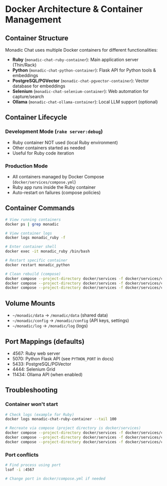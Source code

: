 # Docker Architecture & Container Management

## Container Structure

Monadic Chat uses multiple Docker containers for different functionalities:

- **Ruby** (`monadic-chat-ruby-container`): Main application server (Thin/Rack)
- **Python** (`monadic-chat-python-container`): Flask API for Python tools & embeddings
- **PostgreSQL/PGVector** (`monadic-chat-pgvector-container`): Vector database for embeddings
- **Selenium** (`monadic-chat-selenium-container`): Web automation for capture/search
- **Ollama** (`monadic-chat-ollama-container`): Local LLM support (optional)

## Container Lifecycle

### Development Mode (`rake server:debug`)
- Ruby container NOT used (local Ruby environment)
- Other containers started as needed
- Useful for Ruby code iteration

### Production Mode
- All containers managed by Docker Compose (`docker/services/compose.yml`)
- Ruby app runs inside the Ruby container
- Auto-restart on failures (compose policies)

## Container Commands

```bash
# View running containers
docker ps | grep monadic

# View container logs
docker logs monadic_ruby -f

# Enter container shell
docker exec -it monadic_ruby /bin/bash

# Restart specific container
docker restart monadic_python

# Clean rebuild (compose)
docker compose --project-directory docker/services -f docker/services/compose.yml down
docker compose --project-directory docker/services -f docker/services/compose.yml build --no-cache
docker compose --project-directory docker/services -f docker/services/compose.yml up -d
```

## Volume Mounts

- `~/monadic/data` → `/monadic/data` (shared data)
- `~/monadic/config` → `/monadic/config` (API keys, settings)
- `~/monadic/log` → `/monadic/log` (logs)

## Port Mappings (defaults)

- 4567: Ruby web server
- 5070: Python Flask API (see `PYTHON_PORT` in docs)
- 5433: PostgreSQL/PGVector
- 4444: Selenium Grid
- 11434: Ollama API (when enabled)

## Troubleshooting

### Container won't start
```bash
# Check logs (example for Ruby)
docker logs monadic-chat-ruby-container --tail 100

# Recreate via compose (project directory is docker/services)
docker compose --project-directory docker/services -f docker/services/compose.yml down
docker compose --project-directory docker/services -f docker/services/compose.yml build --no-cache
docker compose --project-directory docker/services -f docker/services/compose.yml up -d
```

### Port conflicts
```bash
# Find process using port
lsof -i :4567

# Change port in docker/compose.yml if needed
```
